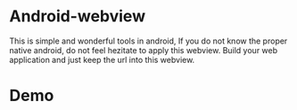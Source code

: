 # Android-webview
This is simple and wonderful tools in android, If you do not know the proper native android, do not feel hezitate to apply this webview. Build your web application and just keep the url into this webview. 

# Demo
